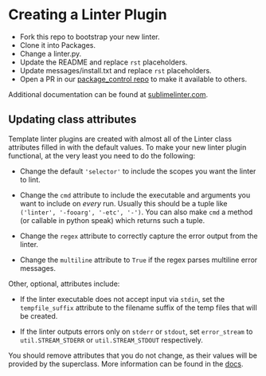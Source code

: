 Creating a Linter Plugin
========================

- Fork this repo to bootstrap your new linter.
- Clone it into Packages.
- Change a linter.py.
- Update the README and replace `rst` placeholders.
- Update messages/install.txt and replace `rst` placeholders.
- Open a PR in our [package_control repo](https://github.com/SublimeLinter/package_control_channel) to make it available to others.

Additional documentation can be found at [sublimelinter.com](http://sublimelinter.com).


Updating class attributes
--------------------------
Template linter plugins are created with almost all of the Linter class attributes filled in with the default values. To make your new linter plugin functional, at the very least you need to do the following:

- Change the default `'selector'` to include the scopes you want the linter to lint.

- Change the `cmd` attribute to include the executable and arguments you want to include on *every* run. Usually this should be a tuple like `('linter', '-fooarg', '-etc', '-')`. You can also make `cmd` a method (or callable in python speak) which returns such a tuple.

- Change the `regex` attribute to correctly capture the error output from the linter.

- Change the `multiline` attribute to `True` if the regex parses multiline error messages.

Other, optional, attributes include:

- If the linter executable does not accept input via `stdin`, set the `tempfile_suffix` attribute to the filename suffix of the temp files that will be created.

- If the linter outputs errors only on `stderr` or `stdout`, set `error_stream` to `util.STREAM_STDERR` or `util.STREAM_STDOUT` respectively.

You should remove attributes that you do not change, as their values will be provided by the superclass. More information can be found in the [docs](https://github.com/SublimeLinter/SublimeLinter/blob/master/docs/linter_attributes.rst).
